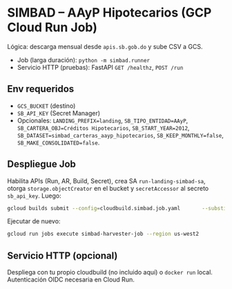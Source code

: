 # SIMBAD – AAyP Hipotecarios (GCP Cloud Run Job)

Lógica: descarga mensual desde `apis.sb.gob.do` y sube CSV a GCS.
- Job (larga duración): `python -m simbad.runner`
- Servicio HTTP (pruebas): FastAPI `GET /healthz`, `POST /run`

## Env requeridos
- `GCS_BUCKET` (destino)
- `SB_API_KEY` (Secret Manager)
- Opcionales: `LANDING_PREFIX=landing`, `SB_TIPO_ENTIDAD=AAyP`, `SB_CARTERA_OBJ=Créditos Hipotecarios`,
  `SB_START_YEAR=2012`, `SB_DATASET=simbad_carteras_aayp_hipotecarios`, `SB_KEEP_MONTHLY=false`,
  `SB_MAKE_CONSOLIDATED=false`.

## Despliegue Job
Habilita APIs (Run, AR, Build, Secret), crea SA `run-landing-simbad-sa`, otorga `storage.objectCreator` en el bucket y
`secretAccessor` al secreto `sb_api_key`. Luego:

```bash
gcloud builds submit --config=cloudbuild.simbad.job.yaml       --substitutions=_REGION=us-west2,_AR_HOST=us-docker.pkg.dev,_AR_REPO=containers,_IMAGE=simbad-harvester,_JOB=simbad-harvester-job, _SA=run-landing-simbad-sa@$(gcloud config get-value project).iam.gserviceaccount.com,_GCS_BUCKET=TU_BUCKET,_LANDING_PREFIX=landing/simbad, _SB_DATASET=simbad_carteras_aayp_hipotecarios,_SB_TIPO_ENTIDAD=AAyP,_SB_START_YEAR=2012,_SB_KEEP_MONTHLY=false,_SB_API_KEY_SECRET=sb_api_key, _TASK_TIMEOUT=21600s,_TASKS=1,_CPU=2,_MEMORY=2Gi
```

Ejecutar de nuevo:
```bash
gcloud run jobs execute simbad-harvester-job --region us-west2
```

## Servicio HTTP (opcional)
Despliega con tu propio cloudbuild (no incluido aquí) o `docker run` local. Autenticación OIDC necesaria en Cloud Run.
